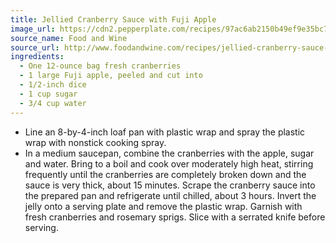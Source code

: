 ```yaml
---
title: Jellied Cranberry Sauce with Fuji Apple
image_url: https://cdn2.pepperplate.com/recipes/97ac6ab2150b49ef9e35bc7bb24e32c1.jpg
source_name: Food and Wine
source_url: http://www.foodandwine.com/recipes/jellied-cranberry-sauce-with-fuji-apple
ingredients:
  - One 12-ounce bag fresh cranberries
  - 1 large Fuji apple, peeled and cut into
  - 1/2-inch dice
  - 1 cup sugar
  - 3/4 cup water
---
```


* Line an 8-by-4-inch loaf pan with plastic wrap and spray the plastic wrap with nonstick cooking spray.
* In a medium saucepan, combine the cranberries with the apple, sugar and water. Bring to a boil and cook over moderately high heat, stirring frequently until the cranberries are completely broken down and the sauce is very thick, about 15 minutes. Scrape the cranberry sauce into the prepared pan and refrigerate until chilled, about 3 hours. Invert the jelly onto a serving plate and remove the plastic wrap. Garnish with fresh cranberries and rosemary sprigs. Slice with a serrated knife before serving.
